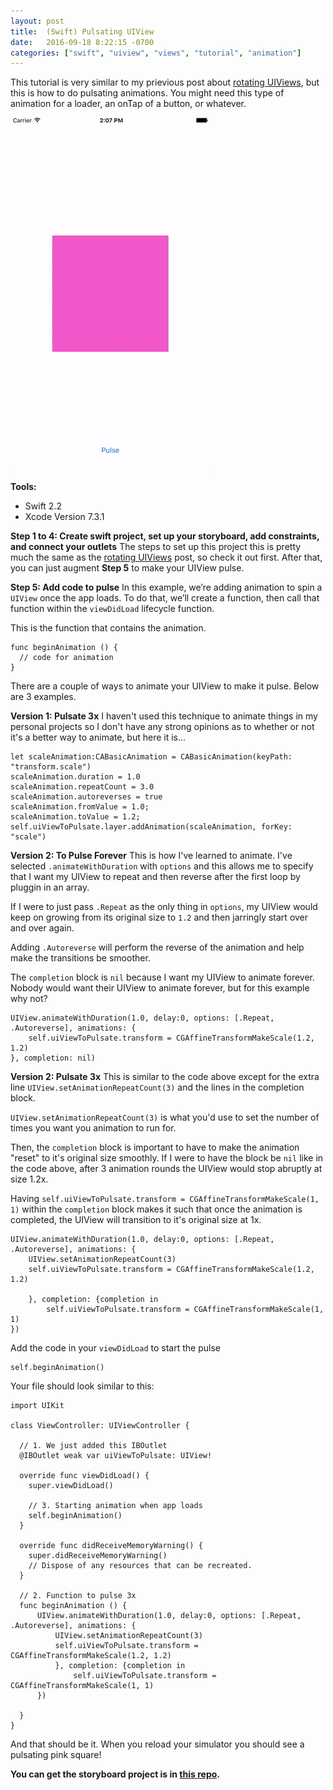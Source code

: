 ```yaml
---
layout: post
title:  (Swift) Pulsating UIView
date:   2016-09-18 8:22:15 -0700
categories: ["swift", "uiview", "views", "tutorial", "animation"]
---
```


This tutorial is very similar to my prievious post about [rotating UIViews](http://seimith.github.io/swift/uiview/views/tutorial/animation/2016/08/28/Swift-Rotating-UIView.html "Post on rotating UIViews"), but this is how to do pulsating animations. You might need this type of animation for a loader, an onTap of a button, or whatever.

![alt text](https://raw.githubusercontent.com/seimith/seimith.github.io/master/_assets/2016-09-18-assets/pulsatingUIView.gif "Rotating UIViews")

**Tools:**

- Swift 2.2
- Xcode Version 7.3.1

**Step 1 to 4: Create swift project, set up your storyboard, add constraints, and connect your outlets**
The steps to set up this project this is pretty much the same as the [rotating UIViews](http://seimith.github.io/swift/uiview/views/tutorial/animation/2016/08/28/Swift-Rotating-UIView.html "Post on rotating UIViews") post, so check it out first. After that, you can just augment **Step 5** to make your UIView pulse.

**Step 5: Add code to pulse**
In this example, we’re adding animation to spin a `UIView` once the app loads. To do that, we’ll create a function, then call that function within the `viewDidLoad` lifecycle function.

This is the function that contains the animation.

```
func beginAnimation () {
  // code for animation
}
```

There are a couple of ways to animate your UIView to make it pulse. Below are 3 examples.

**Version 1: Pulsate 3x**
I haven't used this technique to animate things in my personal projects so I don't have any strong opinions as to whether or not it's a better way to animate, but here it is...

```
let scaleAnimation:CABasicAnimation = CABasicAnimation(keyPath: "transform.scale")
scaleAnimation.duration = 1.0
scaleAnimation.repeatCount = 3.0
scaleAnimation.autoreverses = true
scaleAnimation.fromValue = 1.0;
scaleAnimation.toValue = 1.2;
self.uiViewToPulsate.layer.addAnimation(scaleAnimation, forKey: "scale")
```

**Version 2: To Pulse Forever**
This is how I've learned to animate. I've selected `.animateWithDuration` with `options` and this allows me to specify that I want my UIView to repeat and then reverse after the first loop by pluggin in an array.

If I were to just pass `.Repeat` as the only thing in `options`, my UIView would keep on growing from its original size to `1.2` and then jarringly start over and over again.

Adding `.Autoreverse` will perform the reverse of the animation and help make the transitions be smoother.

The `completion` block is `nil` because I want my UIView to animate forever. Nobody would want their UIView to animate forever, but for this example why not?

```
UIView.animateWithDuration(1.0, delay:0, options: [.Repeat, .Autoreverse], animations: {
    self.uiViewToPulsate.transform = CGAffineTransformMakeScale(1.2, 1.2)
}, completion: nil)
```

**Version 2: Pulsate 3x**
This is similar to the code above except for the extra line `UIView.setAnimationRepeatCount(3)` and the lines in the completion block.

`UIView.setAnimationRepeatCount(3)` is what you'd use to set the number of times you want you animation to run for.

Then, the `completion` block is important to have to make the animation "reset" to it's original size smoothly. If I were to have the block be `nil` like in the code above, after 3 animation rounds the UIView would stop abruptly at size 1.2x.

Having `self.uiViewToPulsate.transform = CGAffineTransformMakeScale(1, 1)` within the `completion` block makes it such that once the animation is completed, the UIView will transition to it's original size at 1x.

```
UIView.animateWithDuration(1.0, delay:0, options: [.Repeat, .Autoreverse], animations: {
    UIView.setAnimationRepeatCount(3)
    self.uiViewToPulsate.transform = CGAffineTransformMakeScale(1.2, 1.2)

    }, completion: {completion in
        self.uiViewToPulsate.transform = CGAffineTransformMakeScale(1, 1)
})
```

Add the code in your `viewDidLoad` to start the pulse

```
self.beginAnimation()
```

Your file should look similar to this:

```
import UIKit

class ViewController: UIViewController {

  // 1. We just added this IBOutlet
  @IBOutlet weak var uiViewToPulsate: UIView!

  override func viewDidLoad() {
    super.viewDidLoad()

    // 3. Starting animation when app loads
    self.beginAnimation()
  }

  override func didReceiveMemoryWarning() {
    super.didReceiveMemoryWarning()
    // Dispose of any resources that can be recreated.
  }

  // 2. Function to pulse 3x
  func beginAnimation () {
      UIView.animateWithDuration(1.0, delay:0, options: [.Repeat, .Autoreverse], animations: {
          UIView.setAnimationRepeatCount(3)
          self.uiViewToPulsate.transform = CGAffineTransformMakeScale(1.2, 1.2)
          }, completion: {completion in
              self.uiViewToPulsate.transform = CGAffineTransformMakeScale(1, 1)
      })

  }
}
```

And that should be it. When you reload your simulator you should see a pulsating pink square!

**You can get the storyboard project is in [this repo][link].**

[link]: https://github.com/seimith/SwiftPulsatingUIView
